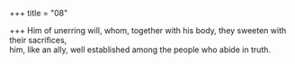 +++
title = "08"

+++
Him of unerring will, whom, together with his body, they sweeten with  their sacrifices,  
him, like an ally, well established among the people who abide in truth. 